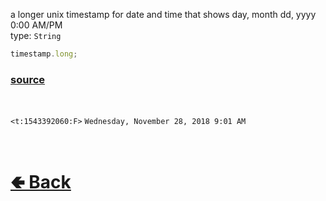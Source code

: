 a longer unix timestamp for date and time that shows day, month dd, yyyy 0:00 AM/PM<br>
type: `String`<br>

```js
timestamp.long;
```

### [source](https://github.com/shysolocup/noscord.js/blob/main/src/Services/UtilService/custard/Timestamp.js)

<br>

`<t:1543392060:F>` `Wednesday, November 28, 2018 9:01 AM` 

<br> <h1> [🢀 Back](https://github.com/shysolocup/noscord.js/wiki/Util.Timestamp) </h1>